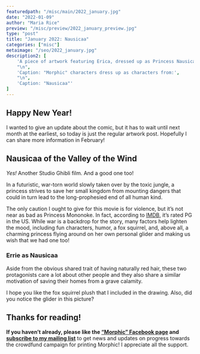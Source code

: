 ```yaml
---
featuredpath: "/misc/main/2022_january.jpg"
date: "2022-01-09"
author: "Maria Rice"
preview: "/misc/preview/2022_january_preview.jpg"
type: "post"
title: "January 2022: Nausicaa"
categories: ["misc"]
metaimage: "/seo/2022_january.jpg"
description2: [
    'A piece of artwork featuring Erica, dressed up as Princess Nausicaa. She stands in a blue coat, white leggings, and blue boots. She peers at the fox squirrel plushie that she balances on her outreached, gloved hand. Behind Erica beams the white silhouette of Nausicaa',"'",'s legendary glider.',
    "\n",
    'Caption: "Morphic" characters dress up as characters from:',
    "\n",
    'Caption: "Nausicaa"'
]
---
```


## Happy New Year!

I wanted to give an update about the comic, but it has to wait until next month at the earliest, so today is just the regular artwork post. Hopefully I can share more information in February!

## Nausicaa of the Valley of the Wind

_Yes!_ Another Studio Ghibli film. And a good one too!

In a futuristic, war-torn world slowly taken over by the toxic jungle, a princess strives to save her small kingdom from mounting dangers that could in turn lead to the long-prophesied end of all human kind.

The only caution I ought to give for this movie is for violence, but it’s not near as bad as Princess Mononoke. In fact, according to [IMDB](https://www.imdb.com/title/tt0087544/parentalguide?ref_=tt_stry_pg), it’s rated PG in the US. While war is a backdrop for the story, many factors help lighten the mood, including fun characters, humor, a fox squirrel, and, above all, a charming princess flying around on her own personal glider and making us wish that we had one too!

### Errie as Nausicaa

Aside from the obvious shared trait of having naturally red hair, these two protagonists care a lot about other people and they also share a similar motivation of saving their homes from a grave calamity.

I hope you like the fox squirrel plush that I included in the drawing. Also, did you notice the glider in this picture?

## Thanks for reading!

**If you haven’t already, please like the [“Morphic” Facebook page](https://www.facebook.com/MorphicGraphicNovel/) and [subscribe to my mailing list](http://eepurl.com/g8TzPb)** to get news and updates on progress towards the crowdfund campaign for printing Morphic! I appreciate all the support.
